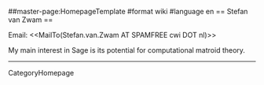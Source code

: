 ##master-page:HomepageTemplate
#format wiki
#language en
== Stefan van Zwam ==

Email: <<MailTo(Stefan.van.Zwam AT SPAMFREE cwi DOT nl)>>

My main interest in Sage is its potential for computational matroid theory.

----
CategoryHomepage
